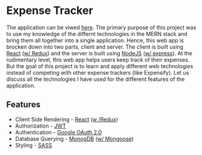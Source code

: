 # Expense Tracker
The application can be viwed [here](https://khara-expense-tracker.herokuapp.com/). The primary purpose of this project was to use my knowledge of the differnt technologies in the MERN stack and bring them all together into a single application.
Hence, this web app is brocken down into two parts, client and server. The client is built using [React](https://reactjs.org/) ([w/ Redux](https://redux.js.org/)) 
and the server is built using [NodeJS](https://nodejs.org/en/) ([w/ express](https://expressjs.com/)). 
At the rudimentary level, this web app helps users keep track of their expenses. But the goal of this project is to learn and apply different web technologies instead of competing with other expense trackers (like Expensify). Let us discuss all the technologies I have used for the different features of the application.

## Features
- Client Side Rendering - [React](https://reactjs.org/) ([w /Redux](https://redux.js.org/))
- Authorization - [JWT](https://jwt.io/)
- Authentication - [Google OAuth 2.0](https://developers.google.com/identity/protocols/oauth2)
- Database Querying - [MonogDB](https://www.mongodb.com/) ([w/ Mongoose](https://mongoosejs.com/)) 
- Styling - [SASS](https://sass-lang.com/)



